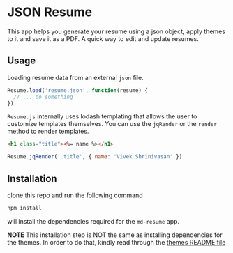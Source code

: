 # JSON Resume

This app helps you generate your resume using a json object, apply themes to it and save it as a PDF. A quick way to edit and update resumes.

## Usage

Loading resume data from an external `json` file. 

```javascript
Resume.load('resume.json', function(resume) {
  // ... do something
})
```

`Resume.js` internally uses lodash templating that allows the user to customize templates themselves. You can use the `jqRender` or the `render` method to render templates.

```html
<h1 class="title"><%= name %></h1>
```

```javascript
Resume.jqRender('.title', { name: 'Vivek Shrinivasan' })
```

## Installation

clone this repo and run the following command

```bash
npm install
```

will install the dependencies required for the `md-resume` app.

**NOTE** This installation step is NOT the same as installing dependencies for the themes. In order to do that, kindly read through the [themes README file](themes/README.md)